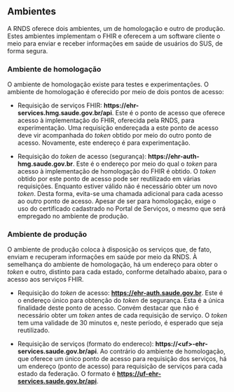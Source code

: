 ## Ambientes

A RNDS oferece dois ambientes, um de homologação e outro de produção.
Estes ambientes implementam o FHIR e oferecem a um software cliente
o meio para enviar e receber informações em saúde de usuários do SUS, de forma segura.
 
### Ambiente de homologação
O ambiente de homologação existe para testes e experimentações.
O ambiente de homologação é oferecido por meio de dois pontos de acesso:

- Requisição de serviços FHIR: **https<span>:</span>//ehr-services.hmg.saude.gov.br/api**. Este é o ponto de acesso que oferece acesso à
implementação do FHIR, oferecida pela RNDS, para experimentação. Uma requisição endereçada a este ponto de acesso deve vir acompanhada do _token_ obtido por meio do outro ponto de acesso. Novamente, 
este endereço é para experimentação.

- Requisição do _token_ de acesso (segurança): **https<span>:</span>//ehr-auth-hmg.saude.gov.br**. Este é o endereço por meio do qual o _token_ para acesso à implementação de homologação do FHIR é obtido. O _token_ obtido por este ponto de acesso pode ser reutilizado em várias requisições. Enquanto estiver válido não é necessário obter um novo _token_.  Desta forma, evita-se uma chamada adicional para cada acesso ao outro ponto de acesso. Apesar de ser para homologação, exige o uso do
certificado cadastrado no Portal de Serviços, o mesmo que será 
empregado no ambiente de produção.

### Ambiente de produção
O ambiente de produção coloca à disposição os serviços que, de fato, 
enviam e recuperam informações em saúde por meio da RNDS.
À semelhança do ambiente de homologação, há um endereço
para obter o _token_ e outro, distinto para cada estado, conforme detalhado abaixo, para o acesso aos serviços FHIR.

- Requisição do _token_ de acesso: **https://ehr-auth.saude.gov.br**. 
Este é o endereço único para obtenção do _token_ de segurança. Esta é a única finalidade deste ponto de acesso. Convém destacar que não é necessário obter um _token_ antes de cada requisição
de serviço. O _token_ tem uma validade de 30 minutos e, neste período,
é esperado que seja reutilizado.

- Requisição de serviços (formato do endereco): **https://&lt;uf&gt;-ehr-services.saude.gov.br/api**. Ao contrário do ambiente de homologação, que oferece um único ponto de acesso para requisição dos serviços, há um
endereço (ponto de acesso) para requisição de serviços para cada
estado da federação. O formato é **https://uf-ehr-services.saude.gov.br/api**.
